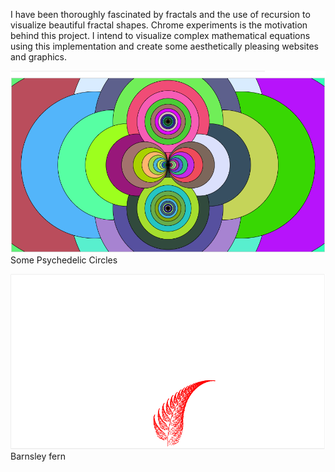 I have been thoroughly fascinated by fractals and the use of recursion to visualize beautiful fractal shapes. Chrome experiments is the motivation behind this project. I intend to visualize complex mathematical equations using this implementation and create some aesthetically pleasing websites and graphics.

![Circles](Simple%20circles/screenshot.png?raw=true "Some Psychedelic Circles")
Some Psychedelic Circles

![Fern](Barnsley%20fern/screenshot.png?raw=true "Barnsley fern")
Barnsley fern
